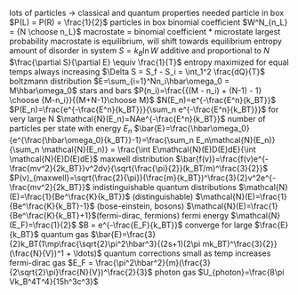 lots of particles → classical and quantum properties needed
particle in box
	$P(L) = P(R) = \frac{1}{2}$
particles in box
	binomial coefficient $W^N_{n_L} = {N \choose n_L}$
	macrostate = binomial coefficient * microstate
	largest probability macrostate is equilibrium, will shift towards equilibrium
entropy
	amount of disorder in system
	$S = k_B\ln{W}$
	additive and proportional to $N$
	$\frac{\partial S}{\partial E} \equiv \frac{1}{T}$
	entropy maximized for equal temps
	always increasing
	$\Delta S = S_f - S_i = \int_1^2 \frac{dQ}{T}$
boltzmann distribution
	$E=\sum_{i=1}^Nn_i\hbar\omega_0 = M\hbar\omega_0$
	stars and bars
	$P(n_i)=\frac{{(M - n_i) + (N-1) - 1} \choose {M-n_i}}{{M+N-1}\choose M}$
	$N(E_n)=e^{-\frac{E^n}{k_BT}}$
	$P(E_n)=\frac{e^{-\frac{E^n}{k_BT}}}{\sum_n e^{-\frac{E^n}{k_BT}}}$ for very large N
	$\mathcal{N}(E_n)=NAe^{-\frac{E^n}{k_BT}}$ number of particles per state with energy $E_n$
	$\bar{E}=\frac{\hbar\omega_0}{e^{\frac{\hbar\omega_0}{k_BT}}-1}=\frac{\sum_n E_n\mathcal{N}(E_n)}{\sum_n \mathcal{N}(E_n)} = \frac{\int E\mathcal{N}(E)D(E)dE}{\int \mathcal{N}(E)D(E)dE}$
maxwell distribution
	$\bar{f(v)}=\frac{f(v)e^{-\frac{mv^2}{2k_BT}}v^2dv}{\sqrt{\frac{\pi}{2}}(k_BT/m)^\frac{3}{2}}$
	$P(v)_{maxwell}=\sqrt{\frac{2}{\pi}}(\frac{m}{k_BT})^\frac{3}{2}v^2e^{-\frac{mv^2}{2k_BT}}$
indistinguishable
	quantum distributions
		$\mathcal{N}(E)=\frac{1}{Be^\frac{K}{k_BT}}$ (distinguishable)
		$\mathcal{N}(E)=\frac{1}{Be^\frac{K}{k_BT}-1}$ (bose-einstein, bosons)
		$\mathcal{N}(E)=\frac{1}{Be^\frac{K}{k_BT}+1}$(fermi-dirac, fermions)
			fermi energy $\mathcal{N}(E_F)=\frac{1}{2}$
			$B = e^{-\frac{E_F}{k_BT}}$
		converge for large $\frac{E}{k_BT}$
		quantum gas
			$\bar{E}=\frac{3}{2}k_BT(1\mp\frac{\sqrt{2}\pi^2\hbar^3}{(2s+1)(2\pi mk_BT)^\frac{3}{2}}(\frac{N}{V})^1 + \ldots)$
			quantum corrections small as temp increases
		fermi-dirac gas
			$E_F = \frac{\pi^2\hbar^2}{m}(\frac{3}{2\sqrt{2}\pi}\frac{N}{V})^\frac{2}{3}$
		photon gas
			$U_{photon}=\frac{8\pi Vk_B^4T^4}{15h^3c^3}$